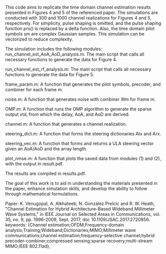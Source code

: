 This code aims to replicate the time domain channel estimation results presented in Figures 4 and 5 of the referenced paper. The simulations are conducted with 300 and 1000 channel realizations for Figures 4 and 5, respectively. For simplicity, pulse shaping is omitted, and the pulse shaping function prs() is replaced by a delta function. Also, the time domain pilot symbols sm are complex Gaussian samples. This simulation can be vectorized to reduce complexity.

The simulation includes the following modules:
run_channel_est_AoA_AoD_analysis.m: The main script that calls all necessary functions to generate the data for Figure 4.

run_channel_est_rf_analysis.m: The main script that calls all necessary functions to generate the data for Figure 5.

frame_param.m: A function that generates the pilot symbols, precoder, and combiner for each frame m.

noise.m: A function that generates noise with combiner Wm for frame m.

OMP.m: A function that runs the OMP algorithm to generate the sparse output xtd, from which the delay, AoA, and AoD are derived.

channel.m: A function that generates a channel realization.

steering_dict.m: A function that forms the steering dictionaries Atx and Arx.

steering_vec.m: A function that forms and returns a ULA steering vector given an AoA/AoD and the array length.

plot_nmse.m: A function that plots the saved data from modules (1) and (2), with the output in result.pdf.

The results are compiled in results.pdf.


The goal of this work is to aid in understanding the materials presented in the paper, enhance simulation skills, and develop the ability to follow through mathematical formulations.

Paper:
K. Venugopal, A. Alkhateeb, N. González Prelcic and R. W. Heath, "Channel Estimation for Hybrid Architecture-Based Wideband Millimeter Wave Systems," in IEEE Journal on Selected Areas in Communications, vol. 35, no. 9, pp. 1996-2009, Sept. 2017, doi: 10.1109/JSAC.2017.2720856.
keywords: {Channel estimation;OFDM;Frequency-domain analysis;Training;Wideband;Dictionaries;MIMO;Millimeter wave communications;channel estimation;frequency-selective channel;hybrid precoder-combiner;compressed sensing;sparse recovery;multi-stream MIMO;IEEE 802.11ad},

